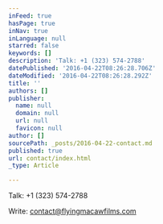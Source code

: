 ```yaml
---
inFeed: true
hasPage: true
inNav: true
inLanguage: null
starred: false
keywords: []
description: 'Talk: +1 (323) 574-2788'
datePublished: '2016-04-22T08:26:28.706Z'
dateModified: '2016-04-22T08:26:28.292Z'
title: ''
authors: []
publisher:
  name: null
  domain: null
  url: null
  favicon: null
author: []
sourcePath: _posts/2016-04-22-contact.md
published: true
url: contact/index.html
_type: Article

---
```

Talk: +1 (323) 574-2788

Write: contact@flyingmacawfilms.com